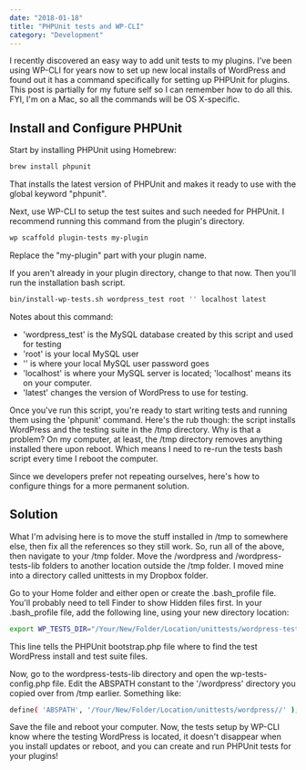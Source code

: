 ```yaml
---
date: "2018-01-18"
title: "PHPUnit tests and WP-CLI"
category: "Development"
---
```


I recently discovered an easy way to add unit tests to my plugins. I've been using WP-CLI for years now to set up new local installs of WordPress and found out it has a command specifically for setting up PHPUnit for plugins. This post is partially for my future self so I can remember how to do all this. FYI, I'm on a Mac, so all the commands will be OS X-specific.

## Install and Configure PHPUnit

Start by installing PHPUnit using Homebrew:

```bash
brew install phpunit
```

That installs the latest version of PHPUnit and makes it ready to use with the global keyword "phpunit".

Next, use WP-CLI to setup the test suites and such needed for PHPUnit. I recommend running this command from the plugin's directory.

```bash
wp scaffold plugin-tests my-plugin
```

Replace the "my-plugin" part with your plugin name.

If you aren't already in your plugin directory, change to that now. Then you'll run the installation bash script.

```bash
bin/install-wp-tests.sh wordpress_test root '' localhost latest
```

Notes about this command:

* 'wordpress_test' is the MySQL database created by this script and used for testing
* 'root' is your local MySQL user
* '' is where your local MySQL user password goes
* 'localhost' is where your MySQL server is located; 'localhost' means its on your computer.
* 'latest' changes the version of WordPress to use for testing.

Once you've run this script, you're ready to start writing tests and running them using the 'phpunit' command. Here's the rub though: the script installs WordPress and the testing suite in the /tmp directory. Why is that a  problem? On my computer, at least, the /tmp directory removes anything installed there upon reboot. Which means I need to re-run the tests bash script every time I reboot the computer.

Since we developers prefer not repeating ourselves, here's how to configure things for a more permanent solution.

## Solution

What I'm advising here is to move the stuff installed in /tmp to somewhere else, then fix all the references so they still work. So, run all of the above, then navigate to your /tmp folder. Move the /wordpress and /wordpress-tests-lib folders to another location outside the /tmp folder. I moved mine into a directory called unittests in my Dropbox folder.

Go to your Home folder and either open or create the .bash_profile file. You'll probably need to tell Finder to show Hidden files first. In your .bash_profile file, add the following line, using your new directory location:

```bash
export WP_TESTS_DIR="/Your/New/Folder/Location/unittests/wordpress-tests-lib"
```

This line tells the PHPUnit bootstrap.php file where to find the test WordPress install and test suite files.

Now, go to the wordpress-tests-lib directory and open the wp-tests-config.php file. Edit the ABSPATH constant to the '/wordpress' directory you copied over from /tmp earlier. Something like:

```bash
define( 'ABSPATH', '/Your/New/Folder/Location/unittests/wordpress//' );
```

Save the file and reboot your computer. Now, the tests setup by WP-CLI know where the testing WordPress is located, it doesn't disappear when you install updates or reboot, and you can create and run PHPUnit tests for your plugins!
